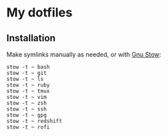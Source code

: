 # My dotfiles

## Installation

Make symlinks manually as needed, or with
[Gnu Stow](https://www.gnu.org/software/stow/):

```
stow -t ~ bash
stow -t ~ git
stow -t ~ ls
stow -t ~ ruby
stow -t ~ tmux
stow -t ~ vim
stow -t ~ zsh
stow -t ~ ssh
stow -t ~ gpg
stow -t ~ redshift
stow -t ~ rofi
```